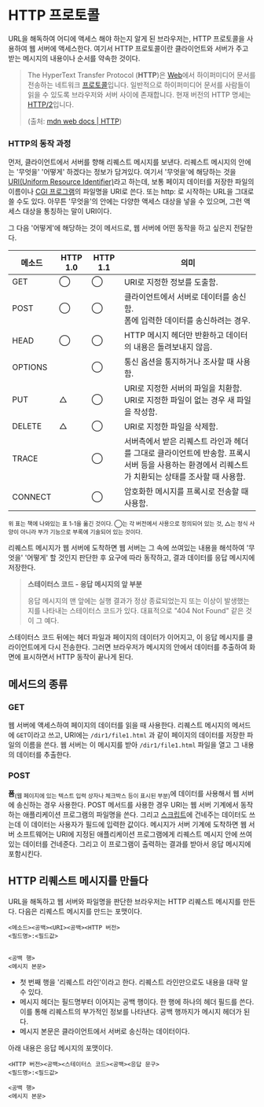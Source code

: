 # HTTP 프로토콜

URL을 해독하여 어디에 액세스 해야 하는지 알게 된 브라우저는, HTTP 프로토콜을 사용하여 웹 서버에 액세스한다. 여기서 HTTP 프로토콜이란 클라이언트와 서버가 주고 받는 메시지의 내용이나 순서를 약속한 것이다. 

> The HyperText Transfer Protocol (**HTTP**)은 [Web](https://developer.mozilla.org/ko/docs/Glossary/World_Wide_Web)에서 하이퍼미디어 문서를 전송하는 네트워크 [프로토콜](https://developer.mozilla.org/ko/docs/Glossary/Protocol)입니다. 일반적으로 하이퍼미디어 문서를 사람들이 읽을 수 있도록 브라우저와 서버 사이에 존재합니다. 현재 버전의 HTTP 명세는 [HTTP/2](https://developer.mozilla.org/ko/docs/Glossary/HTTP_2)입니다.
>
> (출처: [mdn web docs | HTTP](https://developer.mozilla.org/ko/docs/Glossary/HTTP))

### HTTP의 동작 과정

먼저, 클라이언트에서 서버를 향해 리퀘스트 메시지를 보낸다. 리퀘스트 메시지의 안에는 '무엇을' '어떻게' 하겠다는 정보가 담겨있다. 여기서 '무엇을'에 해당하는 것을 [URI(Uniform Resource Identifier)](https://developer.mozilla.org/ko/docs/Glossary/URI)라고 하는데, 보통 페이지 데이터를 저장한 파일의 이름이나 [CGI 프로그램](https://www.ibm.com/docs/ko/i/7.5?topic=functionality-cgi)의 파일명을 URI로 쓴다. 또는 http: 로 시작하는 URL을 그대로 쓸 수도 있다. 아무튼 '무엇을'의 안에는 다양한 액세스 대상을 넣을 수 있으며, 그런 액세스 대상을 통칭하는 말이 URI이다.

그 다음 '어떻게'에 해당하는 것이 메서드로, 웹 서버에 어떤 동작을 하고 싶은지 전달한다. 

| 메소드  | HTTP 1.0 | HTTP 1.1 | 의미                                                         |
| ------- | -------- | -------- | ------------------------------------------------------------ |
| GET     | ◯        | ◯        | URI로 지정한 정보를 도출함.                                  |
| POST    | ◯        | ◯        | 클라이언트에서 서버로 데이터를 송신함. <br />폼에 입력한 데이터를 송신하려는 경우. |
| HEAD    | ◯        | ◯        | HTTP 메시지 헤더만 반환하고 데이터의 내용은 돌려보내지 않음. |
| OPTIONS |          | ◯        | 통신 옵션을 통지하거나 조사할 때 사용함.                     |
| PUT     | △        | ◯        | URI로 지정한 서버의 파일을 치환함. URI로 지정한 파일이 없는 경우 새 파일을 작성함. |
| DELETE  | △        | ◯        | URI로 지정한 파일을 삭제함.                                  |
| TRACE   |          | ◯        | 서버측에서 받은 리퀘스트 라인과 헤더를 그대로 클라이언트에 반송함. 프록시 서버 등을 사용하는 환경에서 리퀘스트가 치환되는 상태를 조사할 때 사용함. |
| CONNECT |          | ◯        | 암호화한 메시지를 프록시로 전송할 때 사용함.                 |

<sub>위 표는 책에 나와있는 표 1-1을 옮긴 것이다. ◯는 각 버전에서 사용으로 정의되어 있는 것, △는 정식 사양이 아니라 부가 기능으로 부록에 기술되어 있는 것이다.</sub>

리퀘스트 메시지가 웹 서버에 도착하면 웹 서버는 그 속에 쓰여있는 내용을 해석하여 '무엇을' '어떻게' 할 것인지 판단한 후 요구에 따라 동작하고, 결과 데이터를 응답 메시지에 저장한다. 

> **스테이터스 코드 - 응답 메시지의 앞 부분**
>
> 응답 메시지의 맨 앞에는 실행 결과가 정상 종료되었는지 또는 이상이 발생했는지를 나타내는 스테이터스 코드가 있다. 대표적으로 "404 Not Found" 같은 것이 그 예다.

스테이터스 코드 뒤에는 헤더 파일과 페이지의 데이터가 이어지고, 이 응답 메시지를 클라이언트에게 다시 전송한다. 그러면 브라우저가 메시지의 안에서 데이터를 추출하여 화면에 표시하면서 HTTP 동작이 끝나게 된다.



## 메서드의 종류

### GET

웹 서버에 액세스하여 페이지의 데이터를 읽을 때 사용한다. 리퀘스트 메시지의 메서드에 `GET`이라고 쓰고, URI에는 `/dir1/file1.html` 과 같이 페이지의 데이터를 저장한 파일의 이름을 쓴다. 웹 서버는 이 메시지를 받아  `/dir1/file1.html`  파일을 열고 그 내용의 데이터를 추출한다.

### POST

**폼**<sub>(웹 페이지에 있는 텍스트 입력 상자나 체크박스 등이 표시된 부분)</sub>에 데이터를 사용해서 웹 서버에 송신하는 경우 사용한다. POST 메서드를 사용한 경우 URI는 웹 서버 기계에서 동작하는 애플리케이션 프로그램의 파일명을 쓴다. 그리고 [스크립트](https://ko.wikipedia.org/wiki/%EC%8A%A4%ED%81%AC%EB%A6%BD%ED%8A%B8_%EC%96%B8%EC%96%B4)에 건네주는 데이터도 쓰는데 이 데이터는 사용자가 필드에 입력한 값이다. 메시지가 서버 기계에 도착하면 웹 서버 소프트웨어는 URI에 지정된 애플리케이션 프로그램에게 리퀘스트 메시지 안에 쓰여있는 데이터를 건네준다. 그리고 이 프로그램이 출력하는 결과를 받아서 응답 메시지에 포함시킨다.

## HTTP 리퀘스트 메시지를 만들다

URL을 해독하고 웹 서버와 파일명을 판단한 브라우저는 HTTP 리퀘스트 메시지를 만든다. 다음은 리퀘스트 메시지를 만드는 포맷이다.

```HTTP
<메소드><공백><URI><공백><HTTP 버전>
<필드명>:<필드값>


<공백 행>
<메시지 본문>
```

- 첫 번째 행을 '리퀘스트 라인'이라고 한다. 리퀘스트 라인만으로도 내용을 대략 알 수 있다.
- 메시지 헤더는 필드명부터 이어지는 공백 행이다. 한 행에 하나의 헤더 필드를 쓴다. 이를 통해 리퀘스트의 부가적인 정보를 나타낸다. 공백 행까지가 메시지 헤더가 된다.
- 메시지 본문은 클라이언트에서 서버로 송신하는 데이터이다. 

아래 내용은 응답 메시지의 포맷이다.

```HTTP
<HTTP 버전><공백><스테이터스 코드><공백><응답 문구>
<필드명>:<필드값>

<공백 행>
<메시지 본문>
```

